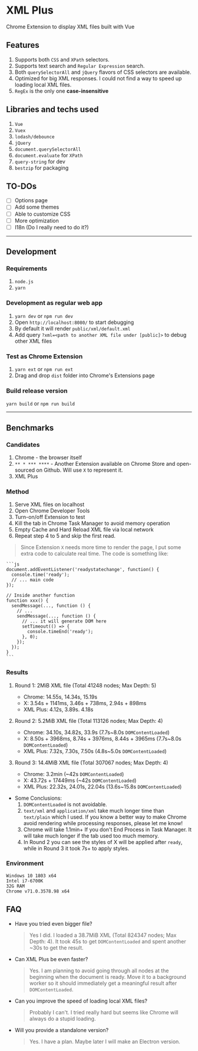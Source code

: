 # XML Plus

Chrome Extension to display XML files built with Vue

## Features

1. Supports both `CSS` and `XPath` selectors.
2. Supports text search and `Regular Expression` search.
3. Both `querySelectorAll` and `jQuery` flavors of CSS selectors are available.
4. Optimized for big XML responses. I could not find a way to speed up loading local XML files.
5. `RegEx` is the only one **case-insensitive**

## Libraries and techs used

1. `Vue`
2. `Vuex`
3. `lodash/debounce`
4. `jQuery`
5. `document.querySelectorAll`
6. `document.evaluate` for `XPath`
7. `query-string` for dev
8. `bestzip` for packaging

## TO-DOs

- [ ] Options page
- [ ] Add some themes
- [ ] Able to customize CSS
- [ ] More optimization
- [ ] I18n (Do I really need to do it?)

---

## Development

### Requirements

1. `node.js`
2. `yarn`

### Development as regular web app

1. `yarn dev` or `npm run dev`
2. Open `http://localhost:8080/` to start debugging
3. By default it will render `public/xml/default.xml`
4. Add query `?xml=<path to another XML file under [public]>` to debug other XML files

### Test as Chrome Extension

1. `yarn ext` or `npm run ext`
2. Drag and drop `dist` folder into Chrome's Extensions page

### Build release version

`yarn build` or `npm run build`

---

## Benchmarks

### Candidates

1. Chrome - the browser itself
2. `** * *** ****` - Another Extension available on Chrome Store and open-sourced on Github. Will use `X` to represent it.
3. XML Plus

### Method

1. Serve XML files on localhost
2. Open Chrome Developer Tools
3. Turn-on/off Extension to test
4. Kill the tab in Chrome Task Manager to avoid memory operation
5. Empty Cache and Hard Reload XML file via local network
6. Repeat step 4 to 5 and skip the first read.

> Since Extension `X` needs more time to render the page, I put some extra code to calculate real time. The code is something like:

    ```js
    document.addEventListener('readystatechange', function() {
      console.time('ready');
      // ... main code
    });

    // Inside another function
    function xxx() {
      sendMessage(..., function () {
        // ...
        sendMessage(..., function () {
          // ... it will generate DOM here
          setTimeout(() => {
            console.timeEnd('ready');
          }, 0);
        });
      });
    }
    ```

### Results

1. Round 1: 2MiB XML file (Total 41248 nodes; Max Depth: 5)
    * Chrome: 14.55s, 14.34s, 15.19s
    * X: 3.54s + 1141ms, 3.46s + 738ms, 2.94s + 898ms
    * XML Plus: 4.12s, 3.89s. 4.18s

2. Round 2: 5.2MiB XML file (Total 113126 nodes; Max Depth: 4)
    * Chrome: 34.10s, 34.82s, 33.9s (7.7s~8.0s `DOMContentLoaded`)
    * X: 8.50s + 3968ms, 8.74s + 3976ms, 8.44s + 3965ms (7.7s~8.0s `DOMContentLoaded`)
    * XML Plus: 7.32s, 7.30s, 7.50s (4.8s~5.0s `DOMContentLoaded`)

3. Round 3: 14.4MiB XML file (Total 307067 nodes; Max Depth: 4)
    * Chrome: 3.2min (~42s `DOMContentLoaded`)
    * X: 43.72s + 17449ms (~42s `DOMContentLoaded`)
    * XML Plus: 22.32s, 24.01s, 22.04s (13.6s~15.8s `DOMContentLoaded`)

* Some Conclusions:
    1. `DOMContentLoaded` is not avoidable.
    2. `text/xml` and `application/xml` take much longer time than `text/plain` which I used. If you know a better way to make Chrome avoid rendering while processing responses, please let me know!
    3. Chrome will take 1.1min+ If you don't End Process in Task Manager. It will take much longer if the tab used too much memory.
    4. In Round 2 you can see the styles of X will be applied after `ready`, while in Round 3 it took 7s+ to apply styles.

### Environment

```
Windows 10 1803 x64
Intel i7-6700K
32G RAM
Chrome v71.0.3578.98 x64
```

## FAQ

* Have you tried even bigger file?

    > Yes I did. I loaded a 38.7MiB XML (Total 824347 nodes; Max Depth: 4). It took 45s to get `DOMContentLoaded` and spent another ~30s to get the result.

* Can XML Plus be even faster?

    > Yes. I am planning to avoid going through all nodes at the beginning when the document is ready. Move it to a background worker so it should immediately get a meaningful result after `DOMContentLoaded`.

* Can you improve the speed of loading local XML files?

    > Probably I can't. I tried really hard but seems like Chrome will always do a stupid loading.

* Will you provide a standalone version?

    > Yes. I have a plan. Maybe later I will make an Electron version.
